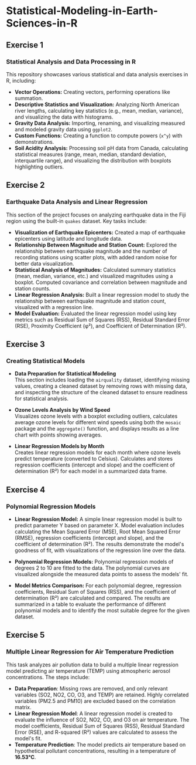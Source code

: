 # Statistical-Modeling-in-Earth-Sciences-in-R
## Exercise 1
### Statistical Analysis and Data Processing in R

This repository showcases various statistical and data analysis exercises in R, including:

- **Vector Operations:** Creating vectors, performing operations like summation.
- **Descriptive Statistics and Visualization:** Analyzing North American river lengths, calculating key statistics (e.g., mean, median, variance), and visualizing the data with histograms.
- **Gravity Data Analysis:** Importing, renaming, and visualizing measured and modeled gravity data using `ggplot2`.
- **Custom Functions:** Creating a function to compute powers (`x^y`) with demonstrations.
- **Soil Acidity Analysis:** Processing soil pH data from Canada, calculating statistical measures (range, mean, median, standard deviation, interquartile range), and visualizing the distribution with boxplots highlighting outliers.

## Exercise 2
### Earthquake Data Analysis and Linear Regression

This section of the project focuses on analyzing earthquake data in the Fiji region using the built-in `quakes` dataset. Key tasks include:

- **Visualization of Earthquake Epicenters:** Created a map of earthquake epicenters using latitude and longitude data.
- **Relationship Between Magnitude and Station Count:** Explored the relationship between earthquake magnitude and the number of recording stations using scatter plots, with added random noise for better data visualization.
- **Statistical Analysis of Magnitudes:** Calculated summary statistics (mean, median, variance, etc.) and visualized magnitudes using a boxplot. Computed covariance and correlation between magnitude and station counts.
- **Linear Regression Analysis:** Built a linear regression model to study the relationship between earthquake magnitude and station count, visualized with a regression line.
- **Model Evaluation:** Evaluated the linear regression model using key metrics such as Residual Sum of Squares (RSS), Residual Standard Error (RSE), Proximity Coefficient (φ²), and Coefficient of Determination (R²).

## Exercise 3
### Creating Statistical Models

- **Data Preparation for Statistical Modeling**  
  This section includes loading the `airquality` dataset, identifying missing values, creating a cleaned dataset by removing rows with missing data, and inspecting the structure of the cleaned dataset to ensure readiness for statistical analysis.

- **Ozone Levels Analysis by Wind Speed**  
  Visualizes ozone levels with a boxplot excluding outliers, calculates average ozone levels for different wind speeds using both the `mosaic` package and the `aggregate()` function, and displays results as a line chart with points showing averages.

- **Linear Regression Models by Month**  
  Creates linear regression models for each month where ozone levels predict temperature (converted to Celsius). Calculates and stores regression coefficients (intercept and slope) and the coefficient of determination (R²) for each model in a summarized data frame.

## Exercise 4
### Polynomial Regression Models

- **Linear Regression Model:** A simple linear regression model is built to predict parameter Y based on parameter X. Model evaluation includes calculating the Mean Squared Error (MSE), Root Mean Squared Error (RMSE), regression coefficients (intercept and slope), and the coefficient of determination (R²). The results demonstrate the model's goodness of fit, with visualizations of the regression line over the data.

- **Polynomial Regression Models:** Polynomial regression models of degrees 2 to 10 are fitted to the data. The polynomial curves are visualized alongside the measured data points to assess the models' fit. 

- **Model Metrics Comparison:** For each polynomial degree, regression coefficients, Residual Sum of Squares (RSS), and the coefficient of determination (R²) are calculated and compared. The results are summarized in a table to evaluate the performance of different polynomial models and to identify the most suitable degree for the given dataset.

## Exercise 5
### Multiple Linear Regression for Air Temperature Prediction

This task analyzes air pollution data to build a multiple linear regression model predicting air temperature (TEMP) using atmospheric aerosol concentrations. The steps include:

- **Data Preparation**: Missing rows are removed, and only relevant variables (SO2, NO2, CO, O3, and TEMP) are retained. Highly correlated variables (PM2.5 and PM10) are excluded based on the correlation matrix.
- **Linear Regression Model**: A linear regression model is created to evaluate the influence of SO2, NO2, CO, and O3 on air temperature. The model coefficients, Residual Sum of Squares (RSS), Residual Standard Error (RSE), and R-squared (R²) values are calculated to assess the model's fit.
- **Temperature Prediction**: The model predicts air temperature based on hypothetical pollutant concentrations, resulting in a temperature of **16.53°C**.
